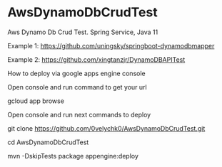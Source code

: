 # AwsDynamoDbCrudTest
Aws Dynamo Db Crud Test. Spring Service, Java 11

Example 1:
https://github.com/uningsky/springboot-dynamodbmapper

Example 2:
https://github.com/xingtanzjr/DynamoDBAPITest

How to deploy via google apps engine console

Open console and run command to get your url

gcloud app browse

Open console and run next commands to deploy

git clone https://github.com/0velychk0/AwsDynamoDbCrudTest.git

cd AwsDynamoDbCrudTest

mvn -DskipTests package appengine:deploy
